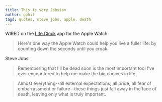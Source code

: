 ```yaml
---
title: This is very Jobsian
author: gphil
tags: quotes, steve jobs, apple, death
---
```


WIRED on the [Life Clock](http://www.thelifeclockapp.com/) app for the Apple Watch:

> Here's one way the Apple Watch could help you live a fuller life: by counting down the seconds until you croak.

Steve Jobs:

> Remembering that I'll be dead soon is the most important tool I've ever encountered to help me make the big choices in life.

> Almost everything--all external expectations, all pride, all fear of embarrassment or failure--these things just fall away in the face of death, leaving only what is truly important.
